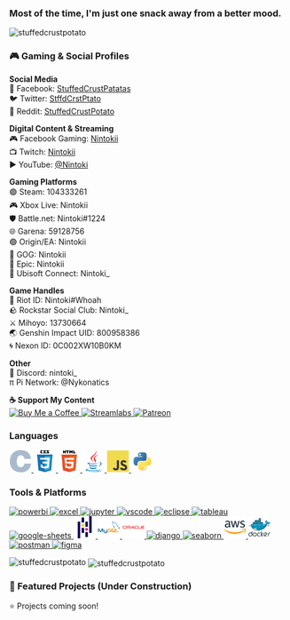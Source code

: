 <h3 align="left">Most of the time, I'm just one snack away from a better mood.</h3>

<p align="left"> <img src="https://komarev.com/ghpvc/?username=stuffedcrustpotato&label=Profile%20views&color=0e75b6&style=flat" alt="stuffedcrustpotato" /> </p>

<!-- Gaming & Social Profiles Section - Static -->
<h3 align="left">🎮 Gaming & Social Profiles</h3>
<p align="left">
<strong>Social Media</strong><br>
📘 Facebook: <a href="https://facebook.com/StuffedCrustPatatas">StuffedCrustPatatas</a><br>
🐦 Twitter: <a href="https://twitter.com/StffdCrstPtato">StffdCrstPtato</a><br>
👾 Reddit: <a href="https://reddit.com/user/StuffedCrustPotato">StuffedCrustPotato</a>
</p>

<p align="left">
<strong>Digital Content & Streaming</strong><br>
🎮 Facebook Gaming: <a href="https://fb.gg/Nintokii">Nintokii</a><br>
📺 Twitch: <a href="https://twitch.tv/Nintokii">Nintokii</a><br>
▶️ YouTube: <a href="https://youtube.com/@Nintoki">@Nintoki</a>
</p>

<p align="left">
<strong>Gaming Platforms</strong><br>
🟣 Steam: 104333261<br>
🎮 Xbox Live: Nintokii<br>
🛡️ Battle.net: Nintoki#1224<br>
🌐 Garena: 59128756<br>
🟢 Origin/EA: Nintokii<br>
🧩 GOG: Nintokii<br>
🔵 Epic: Nintokii<br>
🔶 Ubisoft Connect: Nintoki_
</p>

<p align="left">
<strong>Game Handles</strong><br>
💎 Riot ID: Nintoki#Whoah<br>
🪨 Rockstar Social Club: Nintoki_<br>
⚔️ Mihoyo: 13730664<br>
🌏 Genshin Impact UID: 800958386<br>
🌀 Nexon ID: 0C002XW10B0KM
</p>

<p align="left">
<strong>Other</strong><br>
💬 Discord: nintoki_<br>
π Pi Network: @Nykonatics
</p>

<!-- NEW SUPPORT SECTION -->
<p align="left">
<strong>☕ Support My Content</strong><br>
<a href="https://coff.ee/nintoki" target="_blank">
  <img src="https://img.shields.io/badge/Buy_Me_a_Coffee-FFDD00?style=for-the-badge&logo=buy-me-a-coffee&logoColor=black" alt="Buy Me a Coffee">
</a>
<a href="https://streamlabs.com/nintoki" target="_blank">
  <img src="https://img.shields.io/badge/Streamlabs-0E0B16?style=for-the-badge&logo=streamlabs&logoColor=white" alt="Streamlabs">
</a>
<a href="https://patreon.com/Nintoki" target="_blank">
  <img src="https://img.shields.io/badge/Patreon-F96854?style=for-the-badge&logo=patreon&logoColor=white" alt="Patreon">
</a>
</p>

<h3 align="left">Languages</h3>
<p align="left">
  <a href="https://www.cprogramming.com/" target="_blank" rel="noreferrer"> 
    <img src="https://raw.githubusercontent.com/devicons/devicon/master/icons/c/c-original.svg" alt="c" width="40" height="40"/> 
  </a>
  <a href="https://www.w3schools.com/css/" target="_blank" rel="noreferrer"> 
    <img src="https://raw.githubusercontent.com/devicons/devicon/master/icons/css3/css3-original-wordmark.svg" alt="css3" width="40" height="40"/> 
  </a>
  <a href="https://www.w3.org/html/" target="_blank" rel="noreferrer"> 
    <img src="https://raw.githubusercontent.com/devicons/devicon/master/icons/html5/html5-original-wordmark.svg" alt="html5" width="40" height="40"/> 
  </a>
  <a href="https://www.java.com" target="_blank" rel="noreferrer"> 
    <img src="https://raw.githubusercontent.com/devicons/devicon/master/icons/java/java-original.svg" alt="java" width="40" height="40"/> 
  </a>
  <a href="https://developer.mozilla.org/en-US/docs/Web/JavaScript" target="_blank" rel="noreferrer"> 
    <img src="https://raw.githubusercontent.com/devicons/devicon/master/icons/javascript/javascript-original.svg" alt="javascript" width="40" height="40"/> 
  </a>
  <a href="https://www.python.org" target="_blank" rel="noreferrer"> 
    <img src="https://raw.githubusercontent.com/devicons/devicon/master/icons/python/python-original.svg" alt="python" width="40" height="40"/> 
  </a>
</p>

<h3 align="left">Tools & Platforms</h3>
<p align="left">

  <!-- New Tools -->
  <a href="https://powerbi.microsoft.com/" target="_blank" rel="noreferrer"> 
    <img src="https://upload.wikimedia.org/wikipedia/commons/c/cf/New_Power_BI_Logo.svg" alt="powerbi" width="40" height="40"/> 
  </a>
  <a href="https://www.microsoft.com/en-us/microsoft-365/excel" target="_blank" rel="noreferrer"> 
    <img src="https://upload.wikimedia.org/wikipedia/commons/3/34/Microsoft_Office_Excel_%282019%E2%80%93present%29.svg" alt="excel" width="40" height="40"/> 
  </a>
  <a href="https://jupyter.org/" target="_blank" rel="noreferrer"> 
    <img src="https://upload.wikimedia.org/wikipedia/commons/3/38/Jupyter_logo.svg" alt="jupyter" width="40" height="40"/> 
  </a>
  <a href="https://code.visualstudio.com/" target="_blank" rel="noreferrer"> 
    <img src="https://upload.wikimedia.org/wikipedia/commons/9/9a/Visual_Studio_Code_1.35_icon.svg" alt="vscode" width="40" height="40"/> 
  </a>
  <a href="https://www.eclipse.org/" target="_blank" rel="noreferrer"> 
    <img src="https://upload.wikimedia.org/wikipedia/commons/c/cf/Eclipse-SVG.svg" alt="eclipse" width="40" height="40"/> 
  </a>
  <a href="https://www.tableau.com/" target="_blank" rel="noreferrer"> 
    <img src="https://logos-world.net/wp-content/uploads/2021/10/Tableau-Logo.png" alt="tableau" width="40" height="40"/> 
  </a>
  <a href="https://www.google.com/sheets/about/" target="_blank" rel="noreferrer"> 
    <img src="https://upload.wikimedia.org/wikipedia/commons/3/30/Google_Sheets_logo_%282014-2020%29.svg" alt="google-sheets" width="40" height="40"/> 
  </a>
  
  <!-- Existing Tools -->
  <a href="https://pandas.pydata.org/" target="_blank" rel="noreferrer"> 
    <img src="https://raw.githubusercontent.com/devicons/devicon/2ae2a900d2f041da66e950e4d48052658d850630/icons/pandas/pandas-original.svg" alt="pandas" width="40" height="40"/> 
  </a>
  <a href="https://www.mysql.com/" target="_blank" rel="noreferrer"> 
    <img src="https://raw.githubusercontent.com/devicons/devicon/master/icons/mysql/mysql-original-wordmark.svg" alt="mysql" width="40" height="40"/> 
  </a>
  <a href="https://www.oracle.com/" target="_blank" rel="noreferrer"> 
    <img src="https://raw.githubusercontent.com/devicons/devicon/master/icons/oracle/oracle-original.svg" alt="oracle" width="40" height="40"/> 
  </a>
  <a href="https://www.djangoproject.com/" target="_blank" rel="noreferrer"> 
    <img src="https://cdn.worldvectorlogo.com/logos/django.svg" alt="django" width="40" height="40"/> 
  </a>
  <a href="https://seaborn.pydata.org/" target="_blank" rel="noreferrer"> 
    <img src="https://seaborn.pydata.org/_images/logo-mark-lightbg.svg" alt="seaborn" width="40" height="40"/> 
  </a>
  <a href="https://aws.amazon.com" target="_blank" rel="noreferrer"> 
    <img src="https://raw.githubusercontent.com/devicons/devicon/master/icons/amazonwebservices/amazonwebservices-original-wordmark.svg" alt="aws" width="40" height="40"/> 
  </a>
  <a href="https://www.docker.com/" target="_blank" rel="noreferrer"> 
    <img src="https://raw.githubusercontent.com/devicons/devicon/master/icons/docker/docker-original-wordmark.svg" alt="docker" width="40" height="40"/> 
  </a>
  <a href="https://postman.com" target="_blank" rel="noreferrer"> 
    <img src="https://www.vectorlogo.zone/logos/getpostman/getpostman-icon.svg" alt="postman" width="40" height="40"/> 
  </a>
  <a href="https://www.figma.com/" target="_blank" rel="noreferrer"> 
    <img src="https://www.vectorlogo.zone/logos/figma/figma-icon.svg" alt="figma" width="40" height="40"/> 
  </a>
</p>

<p><img align="left" src="https://github-readme-stats.vercel.app/api/top-langs?username=stuffedcrustpotato&show_icons=true&locale=en&layout=compact" alt="stuffedcrustpotato" /></p>

<p>&nbsp;<img align="center" src="https://github-readme-stats.vercel.app/api?username=stuffedcrustpotato&show_icons=true&locale=en" alt="stuffedcrustpotato" /></p>


<!-- Featured Projects Section - Static -->
<h3 align="left">🚀 Featured Projects (Under Construction)</h3>
<p align="left">
⭐ Projects coming soon!<!-- Currently building:
</p>

<!-- HIDDEN PROJECT CARDS (REMOVE COMMENT TAGS TO SHOW) -->
<!--
<div align="left">
  <a href="https://github.com/stuffedcrustpotato/Data-Analytics-Dashboard">
    <img src="https://github-readme-stats.vercel.app/api/pin/?username=stuffedcrustpotato&repo=Data-Analytics-Dashboard&theme=radical" alt="Data Analytics Dashboard" width="45%">
  </a>
  <a href="https://github.com/stuffedcrustpotato/Workforce-Optimization">
    <img src="https://github-readme-stats.vercel.app/api/pin/?username=stuffedcrustpotato&repo=Workforce-Optimization&theme=radical" alt="Workforce Optimization" width="45%">
  </a>
  <a href="https://github.com/stuffedcrustpotato/Resource-Planner-Tool">
    <img src="https://github-readme-stats.vercel.app/api/pin/?username=stuffedcrustpotato&repo=Resource-Planner-Tool&theme=radical" alt="Resource Planner" width="45%">
  </a>
  <a href="https://github.com/stuffedcrustpotato/PowerBI-Reports">
    <img src="https://github-readme-stats.vercel.app/api/pin/?username=stuffedcrustpotato&repo=PowerBI-Reports&theme=radical" alt="PowerBI Reports" width="45%">
  </a>
</div>
-->

<!-- <h4 align="left">Planned Projects</h4>
<ul align="left">
  <li><a href="https://github.com/stuffedcrustpotato/Sales-Forecast"><b>Sales Forecast Model</b></a> - Time-series forecasting for retail (Python, ARIMA, Prophet)</li>
  <li><a href="https://github.com/stuffedcrustpotato/HR-Analytics"><b>HR Analytics Dashboard</b></a> - Employee performance visualization (Power BI, SQL)</li>
  <li><a href="https://github.com/stuffedcrustpotato/Inventory-Optimization"><b>Inventory Optimization</b></a> - Stock level prediction system (Machine Learning, Python)</li>
</ul>
-->
